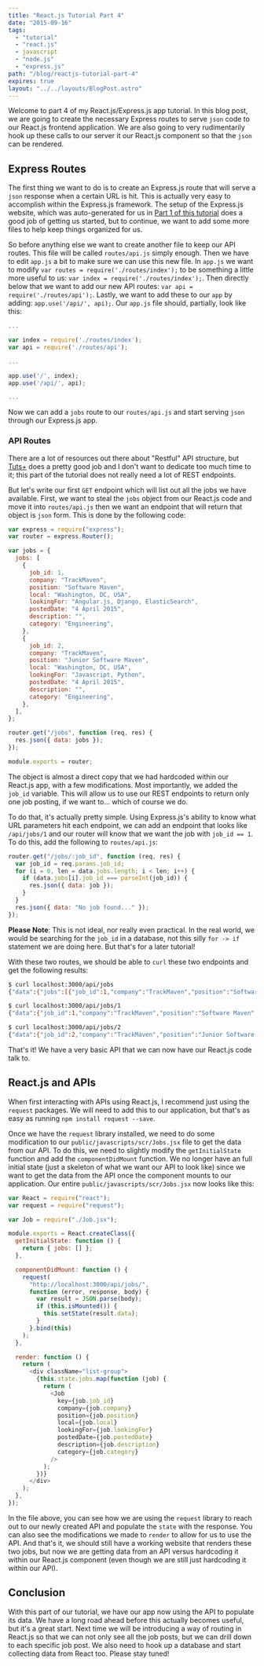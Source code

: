 ```yaml
---
title: "React.js Tutorial Part 4"
date: "2015-09-16"
tags:
  - "tutorial"
  - "react.js"
  - javascript
  - "node.js"
  - "express.js"
path: "/blog/reactjs-tutorial-part-4"
expires: true
layout: "../../layouts/BlogPost.astro"
---
```


Welcome to part 4 of my React.js/Express.js app tutorial. In this blog post, we are going to create the necessary Express routes to serve `json` code to our React.js frontend application. We are also going to very rudimentarily hook up these calls to our server it our React.js component so that the `json` can be rendered.

## Express Routes

The first thing we want to do is to create an Express.js route that will serve a `json` response when a certain URL is hit. This is actually very easy to accomplish within the Express.js framework. The setup of the Express.js website, which was auto-generated for us in [Part 1 of this tutorial](/blog/reactjs-tutorial-part-1/) does a good job of getting us started, but to continue, we want to add some more files to help keep things organized for us.

So before anything else we want to create another file to keep our API routes. This file will be called `routes/api.js` simply enough. Then we have to edit `app.js` a bit to make sure we can use this new file. In `app.js` we want to modify `var routes = require('./routes/index');` to be something a little more useful to us: `var index = require('./routes/index');`. Then directly below that we want to add our new API routes: `var api = require('./routes/api');`. Lastly, we want to add these to our `app` by adding: `app.use('/api/', api);`. Our `app.js` file should, partially, look like this:

```javascript
...

var index = require('./routes/index');
var api = require('./routes/api');

...

app.use('/', index);
app.use('/api/', api);

...
```

Now we can add a `jobs` route to our `routes/api.js` and start serving `json` through our Express.js app.

### API Routes

There are a lot of resources out there about "Restful" API structure, but [Tuts+](http://code.tutsplus.com/tutorials/a-beginners-guide-to-http-and-rest--net-16340) does a pretty good job and I don't want to dedicate too much time to it; this part of the tutorial does not really need a lot of REST endpoints.

But let's write our first `GET` endpoint which will list out all the jobs we have available. First, we want to steal the `jobs` object from our React.js code and move it into `routes/api.js` then we want an endpoint that will return that object is `json` form. This is done by the following code:

```javascript
var express = require("express");
var router = express.Router();

var jobs = {
  jobs: [
    {
      job_id: 1,
      company: "TrackMaven",
      position: "Software Maven",
      local: "Washington, DC, USA",
      lookingFor: "Angular.js, Django, ElasticSearch",
      postedDate: "4 April 2015",
      description: "",
      category: "Engineering",
    },
    {
      job_id: 2,
      company: "TrackMaven",
      position: "Junior Software Maven",
      local: "Washington, DC, USA",
      lookingFor: "Javascript, Python",
      postedDate: "4 April 2015",
      description: "",
      category: "Engineering",
    },
  ],
};

router.get("/jobs", function (req, res) {
  res.json({ data: jobs });
});

module.exports = router;
```

The object is almost a direct copy that we had hardcoded within our React.js app, with a few modifications. Most importantly, we added the `job_id` variable. This will allow us to use our REST endpoints to return only one job posting, if we want to... which of course we do.

To do that, it's actually pretty simple. Using Express.js's ability to know what URL parameters hit each endpoint, we can add an endpoint that looks like `/api/jobs/1` and our router will know that we want the job with `job_id == 1`. To do this, add the following to `routes/api.js`:

```javascript
router.get("/jobs/:job_id", function (req, res) {
  var job_id = req.params.job_id;
  for (i = 0, len = data.jobs.length; i < len; i++) {
    if (data.jobs[i].job_id === parseInt(job_id)) {
      res.json({ data: job });
    }
  }
  res.json({ data: "No job found..." });
});
```

**Please Note**: This is not ideal, nor really even practical. In the real world, we would be searching for the `job_id` in a database, not this silly `for -> if` statement we are doing here. But that's for a later tutorial!

With these two routes, we should be able to `curl` these two endpoints and get the following results:

```bash
$ curl localhost:3000/api/jobs
{"data":{"jobs":[{"job_id":1,"company":"TrackMaven","position":"Software Maven","local":"Washington, DC, USA","lookingFor":"Angular.js, Django, ElasticSearch","postedDate":"4 April 2015","description":"","category":"Engineering"},{"job_id":2,"company":"TrackMaven","position":"Junior Software Maven","local":"Washington, DC, USA","lookingFor":"Javascript, Python","postedDate":"4 April 2015","description":"","category":"Engineering"}]}}

$ curl localhost:3000/api/jobs/1
{"data":{"job_id":1,"company":"TrackMaven","position":"Software Maven","local":"Washington, DC, USA","lookingFor":"Angular.js, Django, ElasticSearch","postedDate":"4 April 2015","description":"","category":"Engineering"}}

$ curl localhost:3000/api/jobs/2
{"data":{"job_id":2,"company":"TrackMaven","position":"Junior Software Maven","local":"Washington, DC, USA","lookingFor":"Javascript, Python","postedDate":"4 April 2015","description":"","category":"Engineering"}}
```

That's it! We have a very basic API that we can now have our React.js code talk to.

## React.js and APIs

When first interacting with APIs using React.js, I recommend just using the `request` packages. We will need to add this to our application, but that's as easy as running `npm install request --save`.

Once we have the `request` library installed, we need to do some modification to our `public/javascripts/scr/Jobs.jsx` file to get the data from our API. To do this, we need to slightly modify the `getInitialState` function and add the `componentDidMount` function. We no longer have an full initial state (just a skeleton of what we want our API to look like) since we want to get the data from the API once the component mounts to our application. Our entire `public/javascripts/scr/Jobs.jsx` now looks like this:

```javascript
var React = require("react");
var request = require("request");

var Job = require("./Job.jsx");

module.exports = React.createClass({
  getInitialState: function () {
    return { jobs: [] };
  },

  componentDidMount: function () {
    request(
      "http://localhost:3000/api/jobs/",
      function (error, response, body) {
        var result = JSON.parse(body);
        if (this.isMounted()) {
          this.setState(result.data);
        }
      }.bind(this)
    );
  },

  render: function () {
    return (
      <div className="list-group">
        {this.state.jobs.map(function (job) {
          return (
            <Job
              key={job.job_id}
              company={job.company}
              position={job.position}
              local={job.local}
              lookingFor={job.lookingFor}
              postedDate={job.postedDate}
              description={job.description}
              category={job.category}
            />
          );
        })}
      </div>
    );
  },
});
```

In the file above, you can see how we are using the `request` library to reach out to our newly created API and populate the `state` with the response. You can also see the modifications we made to `render` to allow for us to use the API. And that's it, we should still have a working website that renders these two jobs, but now we are getting data from an API versus hardcoding it within our React.js component (even though we are still just hardcoding it within our API).

## Conclusion

With this part of our tutorial, we have our app now using the API to populate its data. We have a long road ahead before this actually becomes useful, but it's a great start. Next time we will be introducing a way of routing in React.js so that we can not only see all the job posts, but we can drill down to each specific job post. We also need to hook up a database and start collecting data from React too. Please stay tuned!
